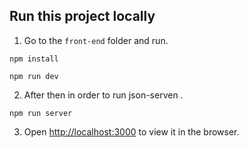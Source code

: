 ## Run this project locally

 

 1.  Go to the `front-end` folder and run.
```
npm install
```
```
npm run dev
```
2. After then in order to run json-serven .
```
npm run server
```
3. Open [http://localhost:3000](http://localhost:3000/) to view it in the browser.